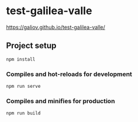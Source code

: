 # test-galilea-valle
https://galiov.github.io/test-galilea-valle/

## Project setup
```
npm install
```

### Compiles and hot-reloads for development
```
npm run serve
```

### Compiles and minifies for production
```
npm run build
```